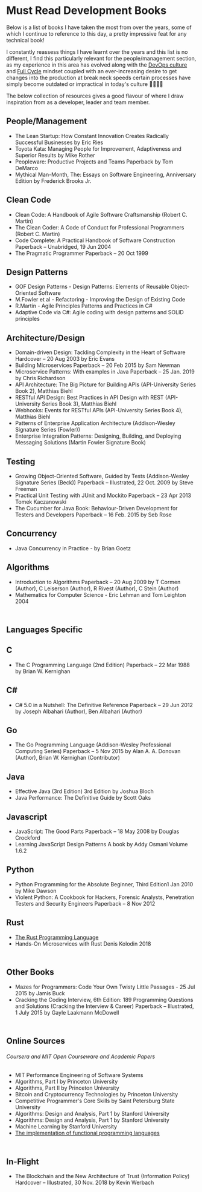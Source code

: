 # Must Read Development Books

 Below is a list of books I have taken the most from over the years, some of which I continue to reference to this day, a pretty impressive feat for any technical book!

I constantly reassess things I have learnt over the years and this list is no different, I find this particularly relevant for the people/management section, as my experience in this area has evolved along with the [DevOps culture](https://martinfowler.com/bliki/DevOpsCulture.html) and [Full Cycle](https://netflixtechblog.com/full-cycle-developers-at-netflix-a08c31f83249) mindset coupled with an ever-increasing desire to get changes into the production at break neck speeds certain processes have simply become outdated or impractical in today's culture 🚀🚀🚢😲  

The below collection of resources gives a good flavour of where I draw inspiration from as a developer, leader and team member.

People/Management
----------------------------------

* The Lean Startup: How Constant Innovation Creates Radically Successful Businesses by Eric Ries 
* Toyota Kata: Managing People for Improvement, Adaptiveness and Superior Results by Mike Rother
* Peopleware: Productive Projects and Teams Paperback by Tom DeMarco
* Mythical Man-Month, The: Essays on Software Engineering, Anniversary Edition by Frederick Brooks Jr.

Clean Code
----------------------------------

* Clean Code: A Handbook of Agile Software Craftsmanship (Robert C. Martin)
* The Clean Coder: A Code of Conduct for Professional Programmers (Robert C. Martin)
* Code Complete: A Practical Handbook of Software Construction Paperback – Unabridged, 19 Jun 2004
* The Pragmatic Programmer Paperback – 20 Oct 1999


Design Patterns
----------------------------------

* GOF Design Patterns - Design Patterns: Elements of Reusable Object-Oriented Software
* M.Fowler et al - Refactoring - Improving the Design of Existing Code
* R.Martin - Agile Principles Patterns and Practices in C#
* Adaptive Code via C#: Agile coding with design patterns and SOLID principles


Architecture/Design
----------------------------------

* Domain-driven Design: Tackling Complexity in the Heart of Software Hardcover – 20 Aug 2003 by Eric Evans
* Building Microservices Paperback – 20 Feb 2015 by Sam Newman
* Microservice Patterns: With examples in Java Paperback – 25 Jan. 2019 by Chris Richardson
* API Architecture: The Big Picture for Building APIs (API-University Series Book 2), Matthias Biehl
* RESTful API Design: Best Practices in API Design with REST (API-University Series Book 3), Matthias Biehl
* Webhooks: Events for RESTful APIs (API-University Series Book 4), Matthias Biehl
* Patterns of Enterprise Application Architecture (Addison-Wesley Signature Series (Fowler))
* Enterprise Integration Patterns: Designing, Building, and Deploying Messaging Solutions (Martin Fowler Signature Book)


Testing
----------------------------------

* Growing Object-Oriented Software, Guided by Tests (Addison-Wesley Signature Series (Beck)) Paperback – Illustrated, 22 Oct. 2009 by Steve Freeman
* Practical Unit Testing with JUnit and Mockito Paperback – 23 Apr 2013 Tomek Kaczanowski
* The Cucumber for Java Book: Behaviour-Driven Development for Testers and Developers Paperback – 16 Feb. 2015 by Seb Rose

Concurrency
----------------------------------

* Java Concurrency in Practice - by Brian Goetz

Algorithms
----------------------------------

* Introduction to Algorithms Paperback – 20 Aug 2009 by T Cormen (Author), C Leiserson (Author), R Rivest (Author), C Stein (Author)
* Mathematics for Computer Science - Eric Lehman and Tom Leighton 2004

<br /> Languages Specific
----------------------------------

C
----------------------------------

* The C Programming Language (2nd Edition) Paperback – 22 Mar 1988 by Brian W. Kernighan

C#
----------------------------------

* C# 5.0 in a Nutshell: The Definitive Reference Paperback – 29 Jun 2012 by Joseph Albahari  (Author), Ben Albahari (Author)

Go
----------------------------------

* The Go Programming Language (Addison-Wesley Professional Computing Series) Paperback – 5 Nov 2015 by Alan A. A. Donovan (Author), Brian W. Kernighan (Contributor)

Java
----------------------------------

* Effective Java (3rd Edition) 3rd Edition by Joshua Bloch
* Java Performance: The Definitive Guide by Scott Oaks

Javascript
----------------------------------

* JavaScript: The Good Parts Paperback – 18 May 2008 by Douglas Crockford
* Learning JavaScript Design Patterns A book by Addy Osmani Volume 1.6.2

Python
----------------------------------

* Python Programming for the Absolute Beginner, Third Edition1 Jan 2010 by Mike Dawson
* Violent Python: A Cookbook for Hackers, Forensic Analysts, Penetration Testers and Security Engineers Paperback – 8 Nov 2012

Rust
----------------------------------

* [The Rust Programming Language](https://doc.rust-lang.org/book/)
* Hands-On Microservices with Rust Denis Kolodin 2018

<br /> Other Books
----------------------------------
* Mazes for Programmers: Code Your Own Twisty Little Passages - 25 Jul 2015 by Jamis Buck
* Cracking the Coding Interview, 6th Edition: 189 Programming Questions and Solutions (Cracking the Interview & Career) Paperback – Illustrated, 1 July 2015 by Gayle Laakmann McDowell

<br /> Online Sources
----------------------------------
###### Coursera and MIT Open Courseware and Academic Papers
* MIT Performance Engineering of Software Systems
* Algorithms, Part I by Princeton University
* Algorithms, Part II by Princeton University
* Bitcoin and Cryptocurrency Technologies by Princeton University
* Competitive Programmer's Core Skills by Saint Petersburg State University
* Algorithms: Design and Analysis, Part 1 by Stanford University
* Algorithms: Design and Analysis, Part 1 by Stanford University
* Machine Learning by Stanford University
* [The implementation of functional programming languages](https://www.microsoft.com/en-us/research/publication/the-implementation-of-functional-programming-languages/)

<br /> In-Flight
----------------------------------
* The Blockchain and the New Architecture of Trust (Information Policy) Hardcover – Illustrated, 30 Nov. 2018 by Kevin Werbach